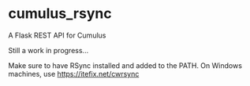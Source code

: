 # cumulus_rsync
 
A Flask REST API for Cumulus

Still a work in progress...

Make sure to have RSync installed and added to the PATH. On Windows machines, use https://itefix.net/cwrsync

